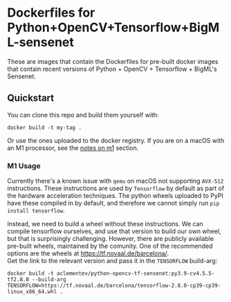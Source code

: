 # Dockerfiles for Python+OpenCV+Tensorflow+BigML-sensenet

These are images that contain the Dockerfiles for pre-built docker images that contain recent versions of Python + OpenCV + Tensorflow + BigML's Sensenet.

## Quickstart
You can clone this repo and build them yourself with:


```console
docker build -t my-tag .
```

Or use the ones uploaded to the docker registry.
If you are on a macOS with an M1 processor, see the [notes on m1](#m1-usage) section.

### M1 Usage

Currently there's a known issue with `qemu` on macOS not supporting `AVX-512` instructions.
These instructions are used by `Tensorflow` by default as part of the hardware acceleration techniques.
The python wheels uploaded to PyPI have these compiled in by default, and therefore we cannot simply run `pip install tensorflow`.

Instead, we need to build a wheel without these instructions.
We can compile tensorflow ourselves, and use that version to build our own wheel, but that is surprisingly challenging.
However, there are publicly available pre-built wheels, maintained by the comunity.
One of the recommended options are the wheels at <https://tf.novaal.de/barcelona/>.  
Get the link to the relevant version and pass it in the `TENSORFLOW` build-arg:

```console
docker build -t aclementev/python-opencv-tf-sensenet:py3.9-cv4.5.5-tf2.8.0 --build-arg TENSORFLOW=https://tf.novaal.de/barcelona/tensorflow-2.8.0-cp39-cp39-linux_x86_64.whl .
```
